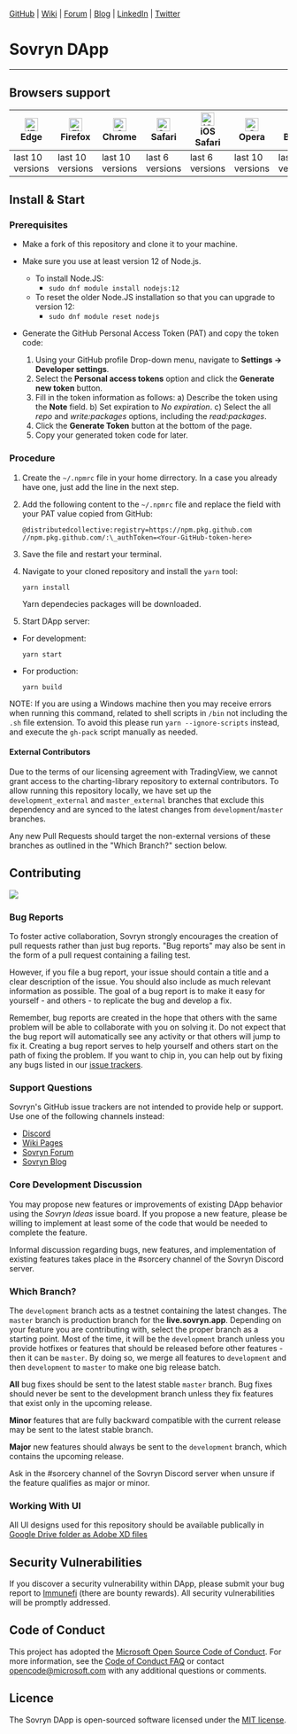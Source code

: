 [GitHub](https://github.com/DistributedCollective) | [Wiki](https://wiki.sovryn.app/en/home) | [Forum](https://forum.sovryn.app/) | [Blog](https://www.sovryn.app/blog/) | [LinkedIn](https://www.linkedin.com/company/sovryn/about/) | [Twitter](https://twitter.com/SovrynBTC)

# Sovryn DApp

---

## Browsers support

| <img src="https://raw.githubusercontent.com/alrra/browser-logos/master/src/edge/edge_48x48.png" alt="IE / Edge" width="24px" height="24px" /><br/>Edge | <img src="https://raw.githubusercontent.com/alrra/browser-logos/master/src/firefox/firefox_48x48.png" alt="Firefox" width="24px" height="24px" /><br/>Firefox | <img src="https://raw.githubusercontent.com/alrra/browser-logos/master/src/chrome/chrome_48x48.png" alt="Chrome" width="24px" height="24px" /><br/>Chrome | <img src="https://raw.githubusercontent.com/alrra/browser-logos/master/src/safari/safari_48x48.png" alt="Safari" width="24px" height="24px" /><br/>Safari | <img src="https://raw.githubusercontent.com/alrra/browser-logos/master/src/safari-ios/safari-ios_48x48.png" alt="iOS Safari" width="24px" height="24px" /><br/>iOS Safari | <img src="https://raw.githubusercontent.com/alrra/browser-logos/master/src/opera/opera_48x48.png" alt="Opera" width="24px" height="24px" /><br/>Opera | <img src="https://raw.githubusercontent.com/alrra/browser-logos/master/src/brave/brave_48x48.png" alt="Opera" width="24px" height="24px" /><br/>Brave |
| ------------------------------------------------------------------------------------------------------------------------------------------------------ | ------------------------------------------------------------------------------------------------------------------------------------------------------------- | --------------------------------------------------------------------------------------------------------------------------------------------------------- | --------------------------------------------------------------------------------------------------------------------------------------------------------- | ------------------------------------------------------------------------------------------------------------------------------------------------------------------------- | ----------------------------------------------------------------------------------------------------------------------------------------------------- | ----------------------------------------------------------------------------------------------------------------------------------------------------- |
| last 10 versions                                                                                                                                       | last 10 versions                                                                                                                                              | last 10 versions                                                                                                                                          | last 6 versions                                                                                                                                           | last 6 versions                                                                                                                                                           | last 10 versions                                                                                                                                      | last 10 versions                                                                                                                                      |

## Install & Start

### Prerequisites

- Make a fork of this repository and clone it to your machine.

- Make sure you use at least version 12 of Node.js.

  - To install Node.JS:
    - `sudo dnf module install nodejs:12`
  - To reset the older Node.JS installation so that you can upgrade to version 12:
    - `sudo dnf module reset nodejs`

- Generate the GitHub Personal Access Token (PAT) and copy the token code:
  1. Using your GitHub profile Drop-down menu, navigate to **Settings -> Developer settings**.
  2. Select the **Personal access tokens** option and click the **Generate new token** button.
  3. Fill in the token information as follows:
     a) Describe the token using the **Note** field.
     b) Set expiration to _No expiration_.
     c) Select the all _repo_ and _write:packages_ options, including the _read:packages_.
  4. Click the **Generate Token** button at the bottom of the page.
  5. Copy your generated token code for later.

### Procedure

1. Create the `~/.npmrc` file in your home dirrectory. In a case you already have one, just add the line in the next step.

2. Add the following content to the `~/.npmrc` file and replace the _<Your-GitHub-token-here>_ field with your PAT value copied from GitHub:

   ```shell
   @distributedcollective:registry=https://npm.pkg.github.com
   //npm.pkg.github.com/:\_authToken=<Your-GitHub-token-here>
   ```

3. Save the file and restart your terminal.

4. Navigate to your cloned repository and install the `yarn` tool:

   ```shell
   yarn install
   ```

   Yarn dependecies packages will be downloaded.

5. Start DApp server:

- For development:

  ```shell
  yarn start
  ```

- For production:
  ```shell
  yarn build
  ```

NOTE: If you are using a Windows machine then you may receive errors when running this command, related to shell scripts in `/bin` not including the `.sh` file extension. To avoid this please run `yarn --ignore-scripts` instead, and execute the `gh-pack` script manually as needed.

#### External Contributors

Due to the terms of our licensing agreement with TradingView, we cannot grant access to the charting-library repository to external contributors. To allow running this repository locally, we have set up the `development_external` and `master_external` branches that exclude this dependency and are synced to the latest changes from `development`/`master` branches.

Any new Pull Requests should target the non-external versions of these branches as outlined in the "Which Branch?" section below.

## Contributing

<a href="https://github.com/DistributedCollective/Sovryn-frontend/graphs/contributors">
  <img src="https://contrib.rocks/image?repo=DistributedCollective/Sovryn-frontend" />
</a>

### Bug Reports

To foster active collaboration, Sovryn strongly encourages the creation of pull requests rather than just bug reports. "Bug reports" may also be sent in the form of a pull request containing a failing test.

However, if you file a bug report, your issue should contain a title and a clear description of the issue. You should also include as much relevant information as possible. The goal of a bug report is to make it easy for yourself - and others - to replicate the bug and develop a fix.

Remember, bug reports are created in the hope that others with the same problem will be able to collaborate with you on solving it. Do not expect that the bug report will automatically see any activity or that others will jump to fix it. Creating a bug report serves to help yourself and others start on the path of fixing the problem. If you want to chip in, you can help out by fixing any bugs listed in our [issue trackers](https://github.com/issues?q=is%3Aopen+is%3Aissue+label%3Abug+user%3Adistributedcollective).

### Support Questions

Sovryn's GitHub issue trackers are not intended to provide help or support. Use one of the following channels instead:

- [Discord](https://discord.gg/J22WS6z)
- [Wiki Pages](https://wiki.sovryn.app)
- [Sovryn Forum](https://forum.sovryn.app)
- [Sovryn Blog](https://sovryn.app/blog/)

### Core Development Discussion

You may propose new features or improvements of existing DApp behavior using the _Sovryn Ideas_ issue board. If you propose a new feature, please be willing to implement at least some of the code that would be needed to complete the feature.

Informal discussion regarding bugs, new features, and implementation of existing features takes place in the #sorcery channel of the Sovryn Discord server.

### Which Branch?

The `development` branch acts as a testnet containing the latest changes. The `master` branch is production branch for the **live.sovryn.app**. Depending on your feature you are contributing with, select the proper branch as a starting point. Most of the time, it will be the `development` branch unless you provide hotfixes or features that should be released before other features - then it can be `master`. By doing so, we merge all features to `development` and then `development` to `master` to make one big release batch.

**All** bug fixes should be sent to the latest stable `master` branch. Bug fixes should never be sent to the development branch unless they fix features that exist only in the upcoming release.

**Minor** features that are fully backward compatible with the current release may be sent to the latest stable branch.

**Major** new features should always be sent to the `development` branch, which contains the upcoming release.

Ask in the #sorcery channel of the Sovryn Discord server when unsure if the feature qualifies as major or minor.

### Working With UI

All UI designs used for this repository should be available publically in [Google Drive folder as Adobe XD files](https://drive.google.com/drive/folders/1e_VljWpANJe0o4VmIkKU5Ewo56l9iMaM?usp=sharing)

## Security Vulnerabilities

If you discover a security vulnerability within DApp, please submit your bug report to [Immunefi](https://immunefi.com/bounty/sovryn/) (there are bounty rewards). All security vulnerabilities will be promptly addressed.

## Code of Conduct

This project has adopted the [Microsoft Open Source Code of Conduct](https://opensource.microsoft.com/codeofconduct/). For more information, see the [Code of Conduct FAQ](https://opensource.microsoft.com/codeofconduct/faq/) or contact [opencode@microsoft.com](mailto:opencode@microsoft.com) with any additional questions or comments.

## Licence

The Sovryn DApp is open-sourced software licensed under the [MIT license](LICENSE).
